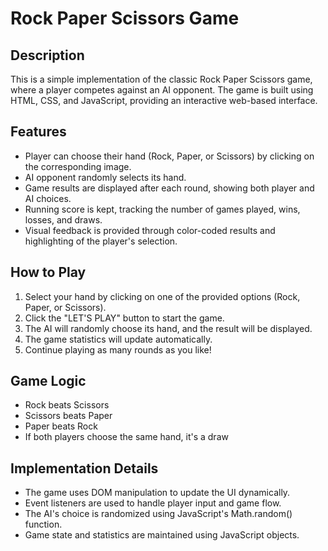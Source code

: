 # Rock Paper Scissors Game

## Description

This is a simple implementation of the classic Rock Paper Scissors game, where a player competes against an AI opponent. The game is built using HTML, CSS, and JavaScript, providing an interactive web-based interface.

## Features

- Player can choose their hand (Rock, Paper, or Scissors) by clicking on the corresponding image.
- AI opponent randomly selects its hand.
- Game results are displayed after each round, showing both player and AI choices.
- Running score is kept, tracking the number of games played, wins, losses, and draws.
- Visual feedback is provided through color-coded results and highlighting of the player's selection.

## How to Play

1. Select your hand by clicking on one of the provided options (Rock, Paper, or Scissors).
2. Click the "LET'S PLAY" button to start the game.
3. The AI will randomly choose its hand, and the result will be displayed.
4. The game statistics will update automatically.
5. Continue playing as many rounds as you like!

## Game Logic

- Rock beats Scissors
- Scissors beats Paper
- Paper beats Rock
- If both players choose the same hand, it's a draw

## Implementation Details

- The game uses DOM manipulation to update the UI dynamically.
- Event listeners are used to handle player input and game flow.
- The AI's choice is randomized using JavaScript's Math.random() function.
- Game state and statistics are maintained using JavaScript objects.
